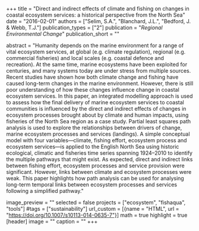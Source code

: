 +++
title = "Direct and indirect effects of climate and fishing on changes in coastal ecosystem services: a historical perspective from the North Sea"
date = "2016-02-01"
authors = ["Selim, S.A.", "Blanchard, J.L.", "Bedford, J. & Webb, T.J."]
publication_types = ["2"]
publication = "_Regional Environmental Change_"
publication_short = ""

abstract = "Humanity depends on the marine environment for a range of vital ecosystem services, at global (e.g. climate regulation), regional (e.g. commercial fisheries) and local scales (e.g. coastal defence and recreation). At the same time, marine ecosystems have been exploited for centuries, and many systems today are under stress from multiple sources. Recent studies have shown how both climate change and fishing have caused long-term changes in the marine environment. However, there is still poor understanding of how these changes influence change in coastal ecosystem services. In this paper, an integrated modelling approach is used to assess how the final delivery of marine ecosystem services to coastal communities is influenced by the direct and indirect effects of changes in ecosystem processes brought about by climate and human impacts, using fisheries of the North Sea region as a case study. Partial least squares path analysis is used to explore the relationships between drivers of change, marine ecosystem processes and services (landings). A simple conceptual model with four variables—climate, fishing effort, ecosystem process and ecosystem services—is applied to the English North Sea using historic ecological, climatic and fisheries time series spanning 1924–2010 to identify the multiple pathways that might exist. As expected, direct and indirect links between fishing effort, ecosystem processes and service provision were significant. However, links between climate and ecosystem processes were weak. This paper highlights how path analysis can be used for analysing long-term temporal links between ecosystem processes and services following a simplified pathway."

image_preview = ""
selected = false
projects = ["ecosystem", "fishaqua", "tools"]
#tags = ["sustainability"]
url_custom = [{name = "HTML", url = "https://doi.org/10.1007/s10113-014-0635-7"}]
math = true
highlight = true
[header]
image = ""
caption = ""
+++


